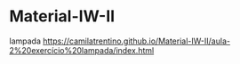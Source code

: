 # Material-IW-II

lampada
https://camilatrentino.github.io/Material-IW-II/aula-2%20exercício%20lampada/index.html
